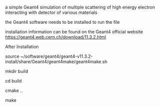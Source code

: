 a simple Geant4 simulation of multiple scattering of high energy electron interacting with detector of various materials

the Geant4 software needs to be installed to run the file

installation information can be found on the Geant4 official website https://geant4.web.cern.ch/download/11.3.2.html

After Installation

source ~/software/geant4/geant4-v11.3.2-install/share/Geant4/geant4make/geant4make.sh

mkdir build

cd build

cmake ..

make
